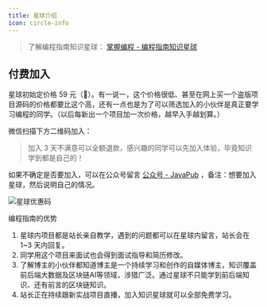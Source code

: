 ```yaml
---
title: 星球介绍
icon: circle-info
---
```


> 了解编程指南知识星球： [掌握编程 - 编程指南知识星球](https://kazjsfecs3y.feishu.cn/wiki/UznjwU6LFi3IUVkjWKWcXhinnwc)


## 付费加入

星球初始定价格 59 元（🎈）。有一说一，这个价格很低、甚至在网上买一个盗版项目源码的价格都要比这个高，还有一点也是为了可以筛选加入的小伙伴是真正要学习编程的同学。（以后每新出一个项目加一次价格，越早入手越划算。）

微信扫描下方二维码加入：
> 加入 3 天不满意可以全额退款，感兴趣的同学可以先加入体验，毕竟知识学到都是自己的！


如果不确定是否要加入，可以在公众号留言 [公众号 - JavaPub](https://kazjsfecs3y.feishu.cn/wiki/Giosw53oei2dlQk9zxmcjoj8nad) ，备注：想要加入星球，然后说明自己的情况。


![星球优惠码](https://javapub-common-oss.oss-cn-beijing.aliyuncs.com/javapub/static/star_qr_1.jpg)


编程指南的优势

1. 星球内项目都是站长亲自教学，遇到的问题都可以在星球内留言，站长会在 1~3 天内回复。
2. 同学用这个项目来面试也会得到面试指导和简历修改。
3. 了解博主的小伙伴都知道博主是一个持续学习和创作的自媒体博主，知识覆盖前后端大数据及区块链AI等领域，涉猎广泛。通过星球不只能学到前后端知识、还有前言的区块链知识。
4. 站长正在持续跟新实战项目直播，加入知识星球就可以全部免费学习。


